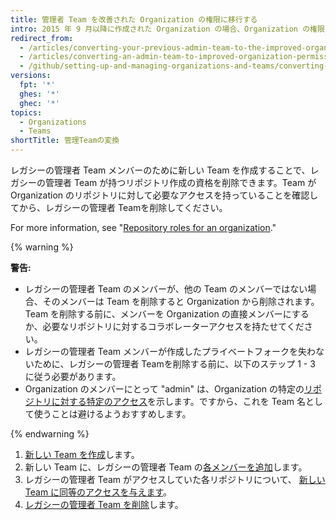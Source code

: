 ```yaml
---
title: 管理者 Team を改善された Organization の権限に移行する
intro: 2015 年 9 月以降に作成された Organization の場合、Organization の権限モデルはデフォルトで改善されています。 2015 年 9 月より前に作成された Organization は、古いオーナーおよび管理者 Team から、改善された権限モデルに移行する必要があるかもしれません。 レガシーの管理者 Team は、改善された Organization 権限モデルに移行するまで、リポジトリの作成資格を自動的に維持します。
redirect_from:
  - /articles/converting-your-previous-admin-team-to-the-improved-organization-permissions/
  - /articles/converting-an-admin-team-to-improved-organization-permissions
  - /github/setting-up-and-managing-organizations-and-teams/converting-an-admin-team-to-improved-organization-permissions
versions:
  fpt: '*'
  ghes: '*'
  ghec: '*'
topics:
  - Organizations
  - Teams
shortTitle: 管理Teamの変換
---
```


レガシーの管理者 Team メンバーのために新しい Team を作成することで、レガシーの管理者 Team が持つリポジトリ作成の資格を削除できます。Team が Organization のリポジトリに対して必要なアクセスを持っていることを確認してから、レガシーの管理者 Teamを削除してください。

For more information, see "[Repository roles for an organization](/organizations/managing-access-to-your-organizations-repositories/repository-roles-for-an-organization)."

{% warning %}

**警告:**
- レガシーの管理者 Team のメンバーが、他の Team のメンバーではない場合、そのメンバーは Team を削除すると Organization から削除されます。 Team を削除する前に、メンバーを Organization の直接メンバーにするか、必要なリポジトリに対するコラボレーターアクセスを持たせてください。
- レガシーの管理者 Team メンバーが作成したプライベートフォークを失わないために、レガシーの管理者 Teamを削除する前に、以下のステップ 1 - 3 に従う必要があります。
- Organization のメンバーにとって "admin" は、Organization の特定の[リポジトリに対する特定のアクセス](/articles/repository-permission-levels-for-an-organization)を示します。ですから、これを Team 名として使うことは避けるようおすすめします。

{% endwarning %}

1. [新しい Team を作成](/articles/creating-a-team)します。
2. 新しい Team に、レガシーの管理者 Team の[各メンバーを追加](/articles/adding-organization-members-to-a-team)します。
3. レガシーの管理者 Team がアクセスしていた各リポジトリについて、 [新しい Team に同等のアクセスを与えます](/articles/managing-team-access-to-an-organization-repository)。
4. [レガシーの管理者 Team を削除](/articles/deleting-a-team)します。
